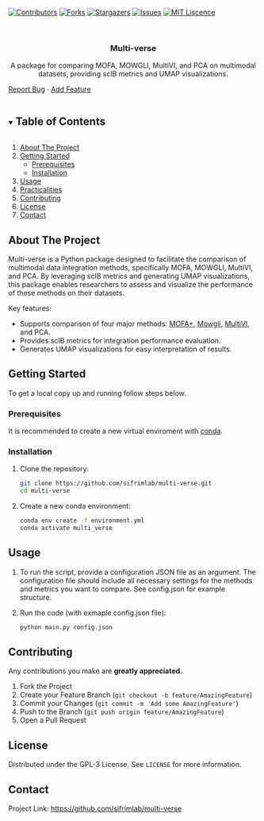 
<!-- PROJECT SHIELDS -->
[![Contributors][contributors-shield]][contributors-url]
[![Forks][forks-shield]][forks-url]
[![Stargazers][stars-shield]][stars-url]
[![Issues][issues-shield]][issues-url]
[![MIT Liscence][license-shield]][license-url]

<!-- PROJECT LOGO -->
<br />
  <h3 align="center"> Multi-verse</h3>

  <p align="center">
    A package for comparing MOFA, MOWGLI, MultiVI, and PCA on multimodal datasets, providing scIB metrics and UMAP visualizations.
  <p>
    <a href="https://github.com/sifrimlab/multi-verse/issues">Report Bug</a> ·
    <a href="https://github.com/sifrimlab/multi-verse/pulls">Add Feature</a>
  </p>
</p>


<!-- TABLE OF CONTENTS -->
<details open="open">
  <summary><h2 style="display: inline-block">Table of Contents</h2></summary>
  <ol>
    <li>
      <a href="#about-the-project">About The Project</a>
    </li>
    <li>
      <a href="#getting-started">Getting Started</a>
      <ul>
        <li><a href="#prerequisites">Prerequisites</a></li>
        <li><a href="#installation">Installation</a></li>
      </ul>
    </li>
    <li><a href="#usage">Usage</a></li>
      <li><a href="#practicalities">Practicalities</a></li>
    <li><a href="#contributing">Contributing</a></li>
   <li><a href="#license">License</a></li>
    <li><a href="#contact">Contact</a></li>
  </ol>
</details>



<!-- ABOUT THE PROJECT -->
## About The Project

Multi-verse is a Python package designed to facilitate the comparison of multimodal data integration methods, specifically MOFA, MOWGLI, MultiVI, and PCA. By leveraging scIB metrics and generating UMAP visualizations, this package enables researchers to assess and visualize the performance of these methods on their datasets.

Key features:
- Supports comparison of four major methods: [MOFA+](https://biofam.github.io/MOFA2/), [Mowgli](https://mowgli.readthedocs.io/en/latest/index.html), [MultiVI](https://docs.scvi-tools.org/en/1.2.0/user_guide/models/multivi.html), and PCA.
- Provides scIB metrics for integration performance evaluation.
- Generates UMAP visualizations for easy interpretation of results.

<!-- GETTING STARTED -->
## Getting Started

To get a local copy up and running follow steps below.

### Prerequisites

It is recommended to create a new virtual enviroment with [conda](https://www.anaconda.com/).

### Installation

1. Clone the repository:
   ```bash
   git clone https://github.com/sifrimlab/multi-verse.git
   cd multi-verse
   ```

2. Create a new conda environment:
    ```bash
    conda env create -f environment.yml
    conda activate multi_verse
    ```

## Usage
1. To run the script, provide a configuration JSON file as an argument. The configuration file should include all necessary settings for the methods and metrics you want to compare. See config.json for example structure.

2. Run the code (with exmaple config.json file):
    ```bash
    python main.py config.json
    ```


<!-- CONTRIBUTING -->
## Contributing

Any contributions you make are **greatly appreciated**.

1. Fork the Project
2. Create your Feature Branch (`git checkout -b feature/AmazingFeature`)
3. Commit your Changes (`git commit -m 'Add some AmazingFeature'`)
4. Push to the Branch (`git push origin feature/AmazingFeature`)
5. Open a Pull Request



<!--LICENSE -->
## License

Distributed under the GPL-3 License. See `LICENSE` for more information.


<!-- CONTACT -->
## Contact
Project Link: https://github.com/sifrimlab/multi-verse


<!-- MARKDOWN LINKS & IMAGES -->
[contributors-shield]: https://img.shields.io/github/contributors/sifrimlab/multi-verse.svg?style=for-the-badge
[contributors-url]: https://github.com/sifrimlab/multi-verse/graphs/contributors
[forks-shield]: https://img.shields.io/github/forks/sifrimlab/multi-verse.svg?style=for-the-badge
[forks-url]: https://github.com/sifrimlab/multi-verse/network/members
[stars-shield]: https://img.shields.io/github/stars/sifrimlab/multi-verse.svg?style=for-the-badge
[stars-url]: https://github.com/sifrimlab/multi-verse/stargazers
[issues-shield]: https://img.shields.io/github/issues/sifrimlab/multi-verse.svg?style=for-the-badge
[issues-url]: https://github.com/sifrimlab/multi-verse/issues
[license-shield]: https://img.shields.io/badge/license-GPL--3.0--only-green?style=for-the-badge
[license-url]: https://github.com/sifrimlab/multi-verse/LICENSE
